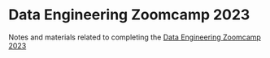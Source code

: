 # Data Engineering Zoomcamp 2023
Notes and materials related to completing the [Data Engineering Zoomcamp 2023](https://github.com/DataTalksClub/data-engineering-zoomcamp)
